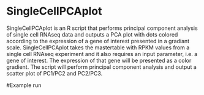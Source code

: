 # SingleCellPCAplot

SingleCellPCAplot is an R script that performs principal component analysis of single cell RNAseq data and outputs a PCA plot with dots colored according to the expression of a gene of interest presented in a gradiant scale. SingleCellPCAplot takes the mastertable with RPKM values from a single cell RNAseq experiment and it also requires an input parameter, i.e. a gene of interest. The expression of that gene will be presented as a color gradient. The script will perform principal component analysis and output a scatter plot of PC1/PC2 and PC2/PC3.

#Example run


